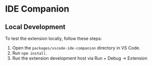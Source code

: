 # IDE Companion

## Local Development

To test the extension locally, follow these steps:

1. Open the `packages/vscode-ide-companion` directory in VS Code.
2. Run `npm install`.
3. Run the extension development host via Run + Debug -> Extension